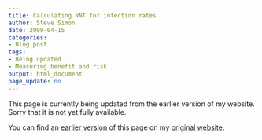 ```yaml
---
title: Calculating NNT for infection rates 
author: Steve Simon
date: 2009-04-15
categories:
- Blog post
tags:
- Being updated
- Measuring benefit and risk
output: html_document
page_update: no
---
```


This page is currently being updated from the earlier version of my website. Sorry that it is not yet fully available.

<!---More--->

You can find an [earlier version][sim1] of this page on my [original website][sim2].

[sim1]: http://www.pmean.com/09/NntForRates.html
[sim2]: http://www.pmean.com/original_site.html

